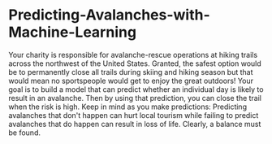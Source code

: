 # Predicting-Avalanches-with-Machine-Learning

Your charity is responsible for avalanche-rescue operations at hiking trails across the northwest of the United States. Granted, the safest option would be to permanently close all trails during skiing and hiking season but that would mean no sportspeople would get to enjoy the great outdoors! Your goal is to build a model that can predict whether an individual day is likely to result in an avalanche. Then by using that prediction, you can close the trail when the risk is high. Keep in mind as you make predictions: Predicting avalanches that don't happen can hurt local tourism while failing to predict avalanches that do happen can result in loss of life. Clearly, a balance must be found.
